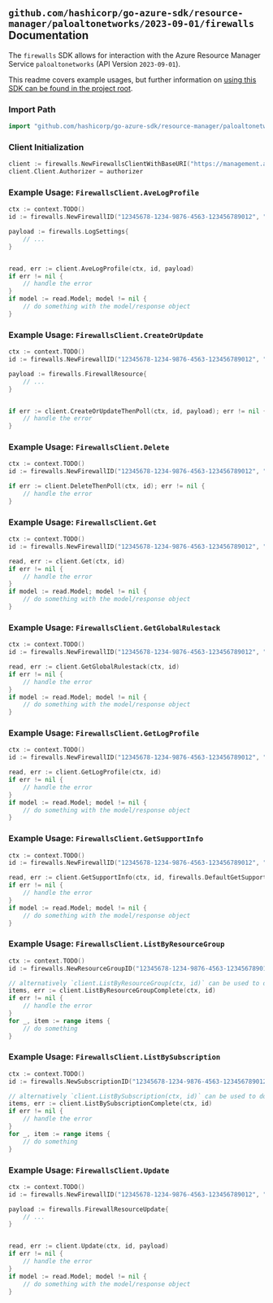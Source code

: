 
## `github.com/hashicorp/go-azure-sdk/resource-manager/paloaltonetworks/2023-09-01/firewalls` Documentation

The `firewalls` SDK allows for interaction with the Azure Resource Manager Service `paloaltonetworks` (API Version `2023-09-01`).

This readme covers example usages, but further information on [using this SDK can be found in the project root](https://github.com/hashicorp/go-azure-sdk/tree/main/docs).

### Import Path

```go
import "github.com/hashicorp/go-azure-sdk/resource-manager/paloaltonetworks/2023-09-01/firewalls"
```


### Client Initialization

```go
client := firewalls.NewFirewallsClientWithBaseURI("https://management.azure.com")
client.Client.Authorizer = authorizer
```


### Example Usage: `FirewallsClient.AveLogProfile`

```go
ctx := context.TODO()
id := firewalls.NewFirewallID("12345678-1234-9876-4563-123456789012", "example-resource-group", "firewallValue")

payload := firewalls.LogSettings{
	// ...
}


read, err := client.AveLogProfile(ctx, id, payload)
if err != nil {
	// handle the error
}
if model := read.Model; model != nil {
	// do something with the model/response object
}
```


### Example Usage: `FirewallsClient.CreateOrUpdate`

```go
ctx := context.TODO()
id := firewalls.NewFirewallID("12345678-1234-9876-4563-123456789012", "example-resource-group", "firewallValue")

payload := firewalls.FirewallResource{
	// ...
}


if err := client.CreateOrUpdateThenPoll(ctx, id, payload); err != nil {
	// handle the error
}
```


### Example Usage: `FirewallsClient.Delete`

```go
ctx := context.TODO()
id := firewalls.NewFirewallID("12345678-1234-9876-4563-123456789012", "example-resource-group", "firewallValue")

if err := client.DeleteThenPoll(ctx, id); err != nil {
	// handle the error
}
```


### Example Usage: `FirewallsClient.Get`

```go
ctx := context.TODO()
id := firewalls.NewFirewallID("12345678-1234-9876-4563-123456789012", "example-resource-group", "firewallValue")

read, err := client.Get(ctx, id)
if err != nil {
	// handle the error
}
if model := read.Model; model != nil {
	// do something with the model/response object
}
```


### Example Usage: `FirewallsClient.GetGlobalRulestack`

```go
ctx := context.TODO()
id := firewalls.NewFirewallID("12345678-1234-9876-4563-123456789012", "example-resource-group", "firewallValue")

read, err := client.GetGlobalRulestack(ctx, id)
if err != nil {
	// handle the error
}
if model := read.Model; model != nil {
	// do something with the model/response object
}
```


### Example Usage: `FirewallsClient.GetLogProfile`

```go
ctx := context.TODO()
id := firewalls.NewFirewallID("12345678-1234-9876-4563-123456789012", "example-resource-group", "firewallValue")

read, err := client.GetLogProfile(ctx, id)
if err != nil {
	// handle the error
}
if model := read.Model; model != nil {
	// do something with the model/response object
}
```


### Example Usage: `FirewallsClient.GetSupportInfo`

```go
ctx := context.TODO()
id := firewalls.NewFirewallID("12345678-1234-9876-4563-123456789012", "example-resource-group", "firewallValue")

read, err := client.GetSupportInfo(ctx, id, firewalls.DefaultGetSupportInfoOperationOptions())
if err != nil {
	// handle the error
}
if model := read.Model; model != nil {
	// do something with the model/response object
}
```


### Example Usage: `FirewallsClient.ListByResourceGroup`

```go
ctx := context.TODO()
id := firewalls.NewResourceGroupID("12345678-1234-9876-4563-123456789012", "example-resource-group")

// alternatively `client.ListByResourceGroup(ctx, id)` can be used to do batched pagination
items, err := client.ListByResourceGroupComplete(ctx, id)
if err != nil {
	// handle the error
}
for _, item := range items {
	// do something
}
```


### Example Usage: `FirewallsClient.ListBySubscription`

```go
ctx := context.TODO()
id := firewalls.NewSubscriptionID("12345678-1234-9876-4563-123456789012")

// alternatively `client.ListBySubscription(ctx, id)` can be used to do batched pagination
items, err := client.ListBySubscriptionComplete(ctx, id)
if err != nil {
	// handle the error
}
for _, item := range items {
	// do something
}
```


### Example Usage: `FirewallsClient.Update`

```go
ctx := context.TODO()
id := firewalls.NewFirewallID("12345678-1234-9876-4563-123456789012", "example-resource-group", "firewallValue")

payload := firewalls.FirewallResourceUpdate{
	// ...
}


read, err := client.Update(ctx, id, payload)
if err != nil {
	// handle the error
}
if model := read.Model; model != nil {
	// do something with the model/response object
}
```
